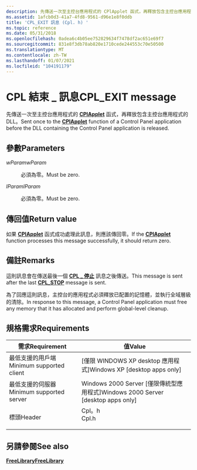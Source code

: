 ```yaml
---
description: 先傳送一次至主控台應用程式的 CPlApplet 函式，再釋放包含主控台應用程式的 DLL。
ms.assetid: 1afcb0d3-41a7-4fd8-9561-d96e1e8f0ddb
title: 'CPL_EXIT 訊息 (Cpl. h) '
ms.topic: reference
ms.date: 05/31/2018
ms.openlocfilehash: 0adea6c4b05ee752829634f7478df2ac651e69f7
ms.sourcegitcommit: 831e8f3db78ab820e1710cede244553c70e50500
ms.translationtype: MT
ms.contentlocale: zh-TW
ms.lasthandoff: 01/07/2021
ms.locfileid: "104191179"
---
```

# <a name="cpl_exit-message"></a><span data-ttu-id="3be24-103">CPL 結束 \_ 訊息</span><span class="sxs-lookup"><span data-stu-id="3be24-103">CPL\_EXIT message</span></span>

<span data-ttu-id="3be24-104">先傳送一次至主控台應用程式的 [**CPlApplet**](/windows/win32/api/cpl/nc-cpl-applet_proc) 函式，再釋放包含主控台應用程式的 DLL。</span><span class="sxs-lookup"><span data-stu-id="3be24-104">Sent once to the [**CPlApplet**](/windows/win32/api/cpl/nc-cpl-applet_proc) function of a Control Panel application before the DLL containing the Control Panel application is released.</span></span>

## <a name="parameters"></a><span data-ttu-id="3be24-105">參數</span><span class="sxs-lookup"><span data-stu-id="3be24-105">Parameters</span></span>

<dl> <dt>

<span data-ttu-id="3be24-106">*wParam*</span><span class="sxs-lookup"><span data-stu-id="3be24-106">*wParam*</span></span> 
</dt> <dd><span data-ttu-id="3be24-107">必須為零。</span><span class="sxs-lookup"><span data-stu-id="3be24-107">Must be zero.</span></span></dd> <dt>

<span data-ttu-id="3be24-108">*lParam*</span><span class="sxs-lookup"><span data-stu-id="3be24-108">*lParam*</span></span> 
</dt> <dd><span data-ttu-id="3be24-109">必須為零。</span><span class="sxs-lookup"><span data-stu-id="3be24-109">Must be zero.</span></span></dd> </dl>

## <a name="return-value"></a><span data-ttu-id="3be24-110">傳回值</span><span class="sxs-lookup"><span data-stu-id="3be24-110">Return value</span></span>

<span data-ttu-id="3be24-111">如果 [**CPlApplet**](/windows/win32/api/cpl/nc-cpl-applet_proc) 函式成功處理此訊息，則應該傳回零。</span><span class="sxs-lookup"><span data-stu-id="3be24-111">If the [**CPlApplet**](/windows/win32/api/cpl/nc-cpl-applet_proc) function processes this message successfully, it should return zero.</span></span>

## <a name="remarks"></a><span data-ttu-id="3be24-112">備註</span><span class="sxs-lookup"><span data-stu-id="3be24-112">Remarks</span></span>

<span data-ttu-id="3be24-113">這則訊息會在傳送最後一個 [**CPL \_ 停止**](cpl-stop.md) 訊息之後傳送。</span><span class="sxs-lookup"><span data-stu-id="3be24-113">This message is sent after the last [**CPL\_STOP**](cpl-stop.md) message is sent.</span></span>

<span data-ttu-id="3be24-114">為了回應這則訊息，主控台的應用程式必須釋放已配置的記憶體，並執行全域層級的清除。</span><span class="sxs-lookup"><span data-stu-id="3be24-114">In response to this message, a Control Panel application must free any memory that it has allocated and perform global-level cleanup.</span></span>

## <a name="requirements"></a><span data-ttu-id="3be24-115">規格需求</span><span class="sxs-lookup"><span data-stu-id="3be24-115">Requirements</span></span>



| <span data-ttu-id="3be24-116">需求</span><span class="sxs-lookup"><span data-stu-id="3be24-116">Requirement</span></span> | <span data-ttu-id="3be24-117">值</span><span class="sxs-lookup"><span data-stu-id="3be24-117">Value</span></span> |
|-------------------------------------|----------------------------------------------------------------------------------|
| <span data-ttu-id="3be24-118">最低支援的用戶端</span><span class="sxs-lookup"><span data-stu-id="3be24-118">Minimum supported client</span></span><br/> | <span data-ttu-id="3be24-119">\[僅限 WINDOWS XP desktop 應用程式\]</span><span class="sxs-lookup"><span data-stu-id="3be24-119">Windows XP \[desktop apps only\]</span></span><br/>                                      |
| <span data-ttu-id="3be24-120">最低支援的伺服器</span><span class="sxs-lookup"><span data-stu-id="3be24-120">Minimum supported server</span></span><br/> | <span data-ttu-id="3be24-121">Windows 2000 Server \[僅限傳統型應用程式\]</span><span class="sxs-lookup"><span data-stu-id="3be24-121">Windows 2000 Server \[desktop apps only\]</span></span><br/>                             |
| <span data-ttu-id="3be24-122">標頭</span><span class="sxs-lookup"><span data-stu-id="3be24-122">Header</span></span><br/>                   | <dl> <span data-ttu-id="3be24-123"><dt>Cpl。h</dt></span><span class="sxs-lookup"><span data-stu-id="3be24-123"><dt>Cpl.h</dt></span></span> </dl> |



## <a name="see-also"></a><span data-ttu-id="3be24-124">另請參閱</span><span class="sxs-lookup"><span data-stu-id="3be24-124">See also</span></span>

<dl> <dt>

[<span data-ttu-id="3be24-125">**FreeLibrary**</span><span class="sxs-lookup"><span data-stu-id="3be24-125">**FreeLibrary**</span></span>](/windows/win32/api/libloaderapi/nf-libloaderapi-freelibrary)
</dt> </dl>

 

 
